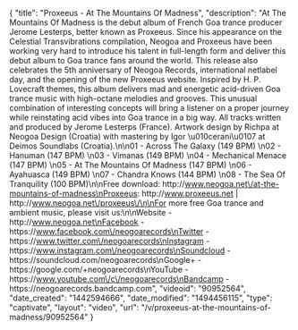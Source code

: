{
    "title": "Proxeeus - At The Mountains Of Madness",
    "description": "At The Mountains Of Madness is the debut album of French Goa trance producer Jerome Lesterps, better known as Proxeeus. Since his appearance on the Celestial Transvibrations compilation, Neogoa and Proxeeus have been working very hard to introduce his talent in full-length form and deliver this debut album to Goa trance fans around the world. This release also celebrates the 5th anniversary of Neogoa Records, international netlabel day, and the opening of the new Proxeeus website. Inspired by H. P. Lovecraft themes, this album delivers mad and energetic acid-driven Goa trance music with high-octane melodies and grooves. This unusual combination of interesting concepts will bring a listener on a proper journey while reinstating acid vibes into Goa trance in a big way. All tracks written and produced by Jerome Lesterps (France). Artwork design by Richpa at Neogoa Design (Croatia) with mastering by Igor \u010cerani\u0107 at Deimos Soundlabs (Croatia).\n\n01 - Across The Galaxy (149 BPM) \n02 - Hanuman (147 BPM) \n03 - Vimanas (149 BPM) \n04 - Mechanical Menace (147 BPM) \n05 - At The Mountains Of Madness (147 BPM) \n06 - Ayahuasca (149 BPM) \n07 - Chandra Knows (144 BPM) \n08 - The Sea Of Tranquility (100 BPM)\n\nFree download: http:\/\/www.neogoa.net\/at-the-mountains-of-madness\nProxeeus: http:\/\/www.proxeeus.net | http:\/\/www.neogoa.net\/proxeeus\/\n\nFor more free Goa trance and ambient music, please visit us:\n\nWebsite - http:\/\/www.neogoa.net\nFacebook - https:\/\/www.facebook.com\/neogoarecords\nTwitter - https:\/\/www.twitter.com\/neogoarecords\nInstagram - https:\/\/www.instagram.com\/neogoarecords\nSoundcloud - https:\/\/soundcloud.com\/neogoarecords\nGoogle+ - https:\/\/google.com\/+neogoarecords\nYouTube - https:\/\/www.youtube.com\/c\/neogoarecords\nBandcamp - https:\/\/neogoarecords.bandcamp.com",
    "videoid": "90952564",
    "date_created": "1442594666",
    "date_modified": "1494456115",
    "type": "captivate",
    "layout": "video",
    "url": "\/v\/proxeeus-at-the-mountains-of-madness\/90952564"
}